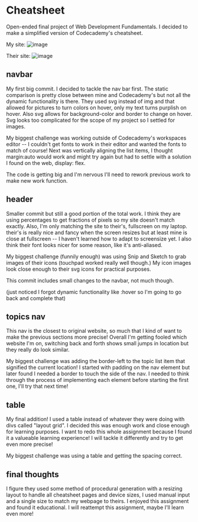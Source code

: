 # Cheatsheet
Open-ended final project of Web Development Fundamentals. I decided to make a simplified version of Codecademy's cheatsheet. 

My site:
![image](https://user-images.githubusercontent.com/99221208/205731107-ab01fe82-daae-4c15-a379-caf16ee052ae.png)

Their site:
![image](https://user-images.githubusercontent.com/99221208/205731329-7bf01cd4-5cab-4583-9900-37f59c332024.png)

navbar
---
My first big commit. I decided to tackle the nav bar first. The static comparison is pretty close between mine and Codecademy's but not all the dynamic functionality is there. They used svg instead of img and that allowed for pictures to turn colors on hover, only my text turns purplish on hover. Also svg allows for background-color and border to change on hover. Svg looks too complicated for the scope of my project so I settled for images. 

My biggest challenge was working outside of Codecademy's workspaces editor -- I couldn't get fonts to work in their editor and wanted the fonts to match of course! Next was vertically aligning the list items, I thought margin:auto would work and might try again but had to settle with a solution I found on the web, display: flex. 

The code is getting big and I'm nervous I'll need to rework previous work to make new work function. 

header
---
Smaller commit but still a good portion of the total work. I think they are using percentages to get fractions of pixels so my site doesn't match exactly. Also, I'm only matching the site to their's, fullscreen on my laptop. their's is really nice and fancy when the screen resizes but at least mine is close at fullscreen -- I haven't learned how to adapt to screensize yet. I also think their font looks nicer for some reason, like it's anti-aliased. 

My biggest challenge (funnily enough) was using Snip and Sketch to grab images of their icons (touchpad worked really well though.) My icon images look close enough to their svg icons for practical purposes. 

This commit includes small changes to the navbar, not much though. 

(just noticed I forgot dynamic functionality like :hover so I'm going to go back and complete that)

topics nav
---
This nav is the closest to original website, so much that I kind of want to make the previous sections more precise! Overall I'm getting fooled which website I'm on, switching back and forth shows small jumps in location but they really do look similar. 

My biggest challenge was adding the border-left to the topic list item that signified the current location! I started with padding on the nav element but later found I needed a border to touch the side of the nav. I needed to think through the process of implementing each element before starting the first one, I'll try that next time! 

table
---
My final addition! I used a table instead of whatever they were doing with divs called "layout grid". I decided this was enough work and close enough for learning purposes. I want to redo this whole assignment because I found it a valueable learning experience! I will tackle it differently and try to get even more precise! 

My biggest challenge was using a table and getting the spacing correct. 

final thoughts
---
I figure they used some method of procedural generation with a resizing layout to handle all cheatsheet pages and device sizes, I used manual input and a single size to match my webpage to theirs. I enjoyed this assignment and found it educational. I will reattempt this assignment, maybe I'll learn even more!
